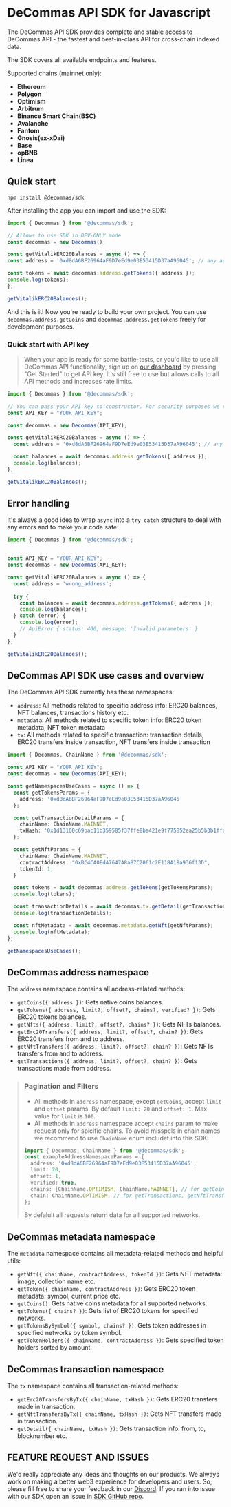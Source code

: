 # DeCommas API SDK for Javascript

The DeCommas API SDK provides complete and stable access to DeCommas API - the fastest and best-in-class API for cross-chain indexed data.

The SDK covers all available endpoints and features.

Supported chains (mainnet only):

- **Ethereum**
- **Polygon**
- **Optimism**
- **Arbitrum**
- **Binance Smart Chain(BSC)**
- **Avalanche**
- **Fantom**
- **Gnosis(ex-xDai)**
- **Base**
- **opBNB**
- **Linea**

## Quick start

```
npm install @decommas/sdk
```

After installing the app you can import and use the SDK:

```ts
import { Decommas } from '@decommas/sdk';

// Allows to use SDK in DEV-ONLY mode
const decommas = new Decommas();

const getVitalikERC20Balances = async () => {
const address = '0xd8dA6BF26964aF9D7eEd9e03E53415D37aA96045'; // any address

const tokens = await decommas.address.getTokens({ address });
console.log(tokens);
};

getVitalikERC20Balances();
```
And this is it! Now you're ready to build your own project. You can use `decommas.address.getCoins` and `decommas.address.getTokens` freely for development purposes.

### Quick start with API key
> When your app is ready for some battle-tests, or you'd like to use all DeCommas API functionality, sign up on [our dashboard](https://build.decommas.io/) by pressing "Get Started" to get API key. It's still free to use but allows calls to all API methods and increases rate limits.


```ts
import { Decommas } from '@decommas/sdk';

// You can pass your API key to constructor. For security purposes we recommend store API key as environment variable
const API_KEY = "YOUR_API_KEY";

const decommas = new Decommas(API_KEY);

const getVitalikERC20Balances = async () => {
  const address = '0xd8dA6BF26964aF9D7eEd9e03E53415D37aA96045'; // any address

  const balances = await decommas.address.getTokens({ address });
  console.log(balances);
};

getVitalikERC20Balances();
```

## Error handling
It's always a good idea to wrap `async` into a `try catch` structure to deal with any errors and to make your code safe:

```ts
import { Decommas } from '@decommas/sdk';


const API_KEY = "YOUR_API_KEY";
const decommas = new Decommas(API_KEY);

const getVitalikERC20Balances = async () => {
  const address = 'wrong_address';
  
  try {
    const balances = await decommas.address.getTokens({ address });
    console.log(balances);
  } catch (error) {
    console.log(error);
    // ApiError { status: 400, message: 'Invalid parameters' }
  }
};

getVitalikERC20Balances();
```


## DeCommas API SDK use cases and overview

The DeCommas API SDK currently has these namespaces:

- `address`: All methods related to specific address info: ERC20 balances, NFT balances, transactions history etc.
- `metadata`: All methods related to specific token info: ERC20 token metadata, NFT token metadata
- `tx`: All methods related to specific transaction: transaction details, ERC20 transfers inside transaction, NFT transfers inside transaction

```ts
import { Decommas, ChainName } from '@decommas/sdk';

const API_KEY = "YOUR_API_KEY";
const decommas = new Decommas(API_KEY);

const getNamespacesUseCases = async () => {
  const getTokensParams = {
    address: '0xd8dA6BF26964aF9D7eEd9e03E53415D37aA96045'
  };

  const getTransactionDetailParams = {
    chainName: ChainName.MAINNET,
    txHash: '0x1d13160c69bac11b359585f37ffe8ba421e9f775852ea25b5b3b1ffab1f217de'
  };

  const getNftParams = {
    chainName: ChainName.MAINNET,
    contractAddress: "0xBC4CA0EdA7647A8aB7C2061c2E118A18a936f13D",
    tokenId: 1,
  }

  const tokens = await decommas.address.getTokens(getTokensParams);
  console.log(tokens);

  const transactionDetails = await decommas.tx.getDetail(getTransactionDetailParams);
  console.log(transactionDetails);

  const nftMetadata = await decommas.metadata.getNft(getNftParams);
  console.log(nftMetadata);
};

getNamespacesUseCases();
```

## DeCommas address namespace

The `address` namespace contains all address-related methods:

- `getCoins({ address })`: Gets native coins balances.
- `getTokens({ address, limit?, offset?, chains?, verified? })`: Gets ERC20 tokens balances.
- `getNfts({ address, limit?, offset?, chains? })`: Gets NFTs balances.
- `getErc20Transfers({ address, limit?, offset?, chain? })`: Gets ERC20 transfers from and to address.
- `getNftTransfers({ address, limit?, offset?, chain? })`: Gets NFTs transfers from and to address.
- `getTransactions({ address, limit?, offset?, chain? })`: Gets transactions made from address.

> ### Pagination and Filters
> - All methods in `address` namespace, except `getCoins`, accept `limit` and `offset` params. By default `limit: 20` and `offset: 1`. Max value for `limit` is `100`.
> - All methods in `address` namespace accept `chains` param to make request only for spicific chains. To avoid misspels in chain names we recommend to use `ChainName` enum includet into this SDK:
> ```ts
> import { Decommas, ChainName } from '@decommas/sdk';
> const exampleAddressNamespaceParams = {
>   address: '0xd8dA6BF26964aF9D7eEd9e03E53415D37aA96045',
>   limit: 20,
>   offset: 1,
>   verified: true,
>   chains: [ChainName.OPTIMISM, ChainName.MAINNET], // for getCoins, getTokens, getNfts
>   chain: ChainName.OPTIMISM, // for getTransactions, getNftTransfers and getErc20Transfers
> };
>```
> By defalult all requests return data for all supported networks.

## DeCommas metadata namespace

The `metadata` namespace contains all metadata-related methods and helpful utils:

- `getNft({ chainName, contractAddress, tokenId })`: Gets NFT metadata: image, collection name etc.
- `getToken({ chainName, contractAddress })`: Gets ERC20 token metadata: symbol, current price etc.
- `getCoins()`: Gets native coins metadata for all supported networks.
- `getTokens({ chains? })`: Gets list of ERC20 tokens for specified networks.
- `getTokensBySymbol({ symbol, chains? })`: Gets token addresses in specified networks by token symbol.
- `getTokenHolders({ chainName, contractAddress })`: Gets specified token holders sorted by amount.

## DeCommas transaction namespace

The `tx` namespace contains all transaction-related methods:

- `getErc20TransfersByTx({ chainName, txHash })`: Gets ERC20 transfers made in transaction.
- `getNftTransfersByTx({ chainName, txHash })`: Gets NFT transfers made in transaction.
- `getDetail({ chainName, txHash })`: Gets transaction info: from, to, blocknumber etc.

## **FEATURE REQUEST AND ISSUES**
We'd really appreciate any ideas and thoughts on our products. We always work on making a better web3 experience for developers and users. So, please fill free to share your feedback in our [Discord](https://discord.gg/N8zTPRepsv).
If you ran into issue with our SDK open an issue in [SDK GitHub repo](https://github.com/decommas/decommas-sdk/issues).

